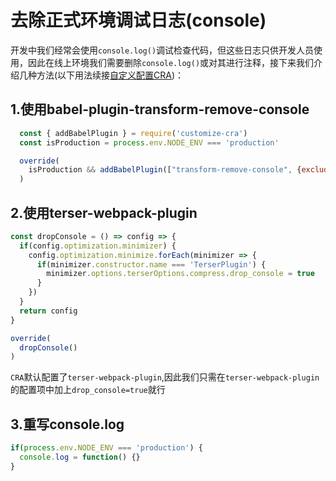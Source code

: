 # 去除正式环境调试日志(console)
开发中我们经常会使用`console.log()`调试检查代码，但这些日志只供开发人员使用，因此在线上环境我们需要删除`console.log()`或对其进行注释，接下来我们介绍几种方法(以下用法续接[自定义配置CRA](./custome-cra-config.md))：

## 1.使用babel-plugin-transform-remove-console
```js
  const { addBabelPlugin } = require('customize-cra')
  const isProduction = process.env.NODE_ENV === 'production'

  override(
    isProduction && addBabelPlugin(["transform-remove-console", {exclude: ["warn", "error"]}])
  )
```

## 2.使用terser-webpack-plugin
```js
const dropConsole = () => config => {
  if(config.optimization.minimizer) {
    config.optimization.minimize.forEach(minimizer => {
      if(minimizer.constructor.name === 'TerserPlugin') {
        minimizer.options.terserOptions.compress.drop_console = true
      }
    })
  }
  return config
}

override(
  dropConsole()
)
```
`CRA`默认配置了`terser-webpack-plugin`,因此我们只需在`terser-webpack-plugin`的配置项中加上`drop_console=true`就行

## 3.重写console.log
```js
if(process.env.NODE_ENV === 'production') {
  console.log = function() {}
}
```